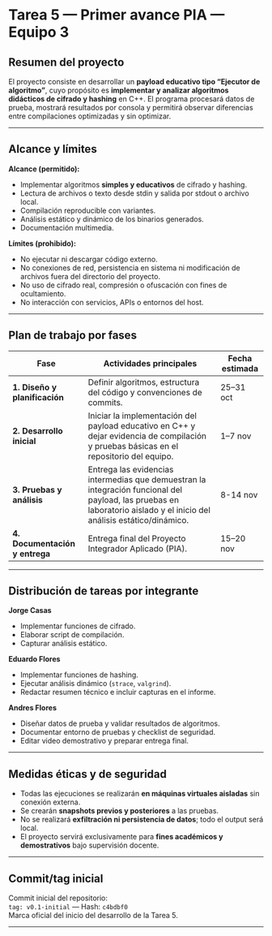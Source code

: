 # Tarea 5 — Primer avance PIA — Equipo 3

##  Resumen del proyecto
El proyecto consiste en desarrollar un **payload educativo tipo “Ejecutor de algoritmo”**, cuyo propósito es **implementar y analizar algoritmos didácticos de cifrado y hashing** en C++. El programa procesará datos de prueba, mostrará resultados por consola y permitirá observar diferencias entre compilaciones optimizadas y sin optimizar.

---

##  Alcance y límites

**Alcance (permitido):**
- Implementar algoritmos **simples y educativos** de cifrado y hashing.  
- Lectura de archivos o texto desde stdin y salida por stdout o archivo local.  
- Compilación reproducible con variantes.  
- Análisis estático y dinámico de los binarios generados.  
- Documentación multimedia.

**Límites (prohibido):**
- No ejecutar ni descargar código externo.  
- No conexiones de red, persistencia en sistema ni modificación de archivos fuera del directorio del proyecto.  
- No uso de cifrado real, compresión o ofuscación con fines de ocultamiento.  
- No interacción con servicios, APIs o entornos del host.  

---

##  Plan de trabajo por fases

| Fase | Actividades principales | Fecha estimada |
|------|--------------------------|----------------|
| **1. Diseño y planificación** | Definir algoritmos, estructura del código y convenciones de commits. | 25–31 oct |
| **2. Desarrollo inicial** | Iniciar la implementación del payload educativo en C++ y dejar evidencia de compilación y pruebas básicas en el repositorio del equipo. | 1–7 nov |
| **3. Pruebas y análisis** | Entrega las evidencias intermedias que demuestran la integración funcional del payload, las pruebas en laboratorio aislado y el inicio del análisis estático/dinámico. | 8-14 nov |
| **4. Documentación y entrega** | Entrega final del Proyecto Integrador Aplicado (PIA). | 15–20 nov |

---

##  Distribución de tareas por integrante

**Jorge Casas**  
- Implementar funciones de cifrado.  
- Elaborar script de compilación.  
- Capturar análisis estático.

**Eduardo Flores**  
- Implementar funciones de hashing.  
- Ejecutar análisis dinámico (`strace`, `valgrind`).  
- Redactar resumen técnico e incluir capturas en el informe.

**Andres Flores**  
- Diseñar datos de prueba y validar resultados de algoritmos.  
- Documentar entorno de pruebas y checklist de seguridad.  
- Editar video demostrativo y preparar entrega final.

---

##  Medidas éticas y de seguridad
- Todas las ejecuciones se realizarán **en máquinas virtuales aisladas** sin conexión externa.  
- Se crearán **snapshots previos y posteriores** a las pruebas.  
- No se realizará **exfiltración ni persistencia de datos**; todo el output será local.  
- El proyecto servirá exclusivamente para **fines académicos y demostrativos** bajo supervisión docente.

---

##  Commit/tag inicial
Commit inicial del repositorio:  
`tag: v0.1-initial` — Hash: `c4bdbf0`  
Marca oficial del inicio del desarrollo de la Tarea 5.

---
